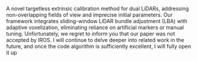 A novel targetless extrinsic calibration method for dual LiDARs, addressing non-overlapping fields of view and imprecise initial parameters. Our framework integrates sliding-window LiDAR bundle adjustment (LBA) with adaptive voxelization, eliminating reliance on artificial markers or manual tuning.
Unfortunately, we regret to inform you that our paper was not accepted by IROS. I will continue to delve deeper into related work in the future, and once the code algorithm is sufficiently excellent, I will fully open it up
